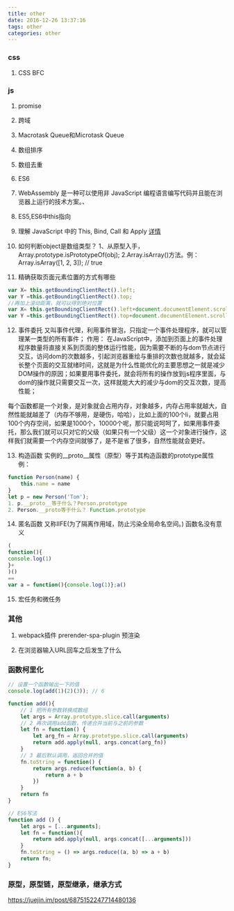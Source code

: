 ```yaml
---
title: other
date: 2016-12-26 13:37:16
tags: other
categories: other
---
```


### css
1. CSS BFC


### js
1. promise

2. 跨域

3. Macrotask Queue和Microtask Queue

4. 数组排序

5. 数组去重

6. ES6

7. WebAssembly 是一种可以使用非 JavaScript 编程语言编写代码并且能在浏览器上运行的技术方案。、

8. ES5,ES6中this指向

9. 理解 JavaScript 中的 This, Bind, Call 和 Apply
[详情](https://www.runoob.com/w3cnote/js-call-apply-bind.html)

10. 如何判断object是数组类型？
1、从原型入手，Array.prototype.isPrototypeOf(obj);
2.Array.isArray()方法。例：Array.isArray([1, 2, 3]);  // true

11. 精确获取页面元素位置的方式有哪些
```js
var X= this.getBoundingClientRect().left;
var Y =this.getBoundingClientRect().top;
//再加上滚动距离，就可以得到绝对位置
var X= this.getBoundingClientRect().left+document.documentElement.scrollLeft;
var Y =this.getBoundingClientRect().top+document.documentElement.scrollTop;
```

12. 事件委托
又叫事件代理，利用事件冒泡，只指定一个事件处理程序，就可以管理某一类型的所有事件；
作用：
在JavaScript中，添加到页面上的事件处理程序数量将直接关系到页面的整体运行性能，因为需要不断的与dom节点进行交互，访问dom的次数越多，引起浏览器重绘与重排的次数也就越多，就会延长整个页面的交互就绪时间，这就是为什么性能优化的主要思想之一就是减少DOM操作的原因；如果要用事件委托，就会将所有的操作放到js程序里面，与dom的操作就只需要交互一次，这样就能大大的减少与dom的交互次数，提高性能；

每个函数都是一个对象，是对象就会占用内存，对象越多，内存占用率就越大，自然性能就越差了（内存不够用，是硬伤，哈哈），比如上面的100个li，就要占用100个内存空间，如果是1000个，10000个呢，那只能说呵呵了，如果用事件委托，那么我们就可以只对它的父级（如果只有一个父级）这一个对象进行操作，这样我们就需要一个内存空间就够了，是不是省了很多，自然性能就会更好。

13. 构造函数
实例的__proto__属性（原型）等于其构造函数的prototype属性
例：
```js
function Person(name) {
    this.name = name
}
let p = new Person('Tom');
1. p.__proto__等于什么？Person.prototype
2. Person.__proto等于什么？ Function.prototype
```

14. 匿名函数 又称IIFE(为了隔离作用域，防止污染全局命名空间。) 函数名没有意义
```js
(
function(){
console.log(1)
}+
)()
==
var a = function(){console.log(1)};a()
```

15. 宏任务和微任务

### 其他
1. webpack插件 prerender-spa-plugin 预渲染

2. 在浏览器输入URL回车之后发生了什么

### 函数柯里化
```js
// 设置一个函数输出一下的值
console.log(add(1)(2)(3)); // 6

function add(){
    // 1 把所有参数转换成数组
    let args = Array.prototype.slice.call(arguments)
    // 2 再次调用add函数，传递合并当前与之前的参数
    let fn = function() {
        let arg_fn = Array.prototype.slice.call(arguments)
        return add.apply(null, args.concat(arg_fn))
    }
    // 3 最后默认调用，返回合并的值
    fn.toString = function() {
        return args.reduce(function(a, b) {
            return a + b
        })
    }
    return fn
}

// ES6写法
function add () {
    let args = [...arguments];
    let fn = function(){
        return add.apply(null, args.concat([...arguments]))
    } 
    fn.toString = () => args.reduce((a, b) => a + b)
    return fn;
}
```

### 原型，原型链，原型继承，继承方式

https://juejin.im/post/6875152247714480136